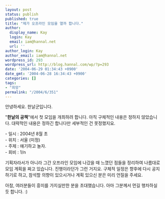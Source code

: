 ```yaml
---
layout: post
status: publish
published: true
title: "제가 오프라인 모임을 열까 합니다."
author:
  display_name: Kay
  login: Kay
  email: iam@hannal.net
  url: ''
author_login: Kay
author_email: iam@hannal.net
wordpress_id: 293
wordpress_url: http://blog.hannal.com/wp/?p=293
date: '2004-06-29 01:34:43 +0900'
date_gmt: '2004-06-28 16:34:43 +0900'
categories: []
tags:
- "희망"
permalink: "/2004/6/351"
---
```

<p>안녕하세요. 한날군입니다.</p>
<p>"<b>한날의 공책</b>"에서 첫 모임을 개최하려 합니다. 아직 구체적인 내용은 정하지 않았습니다. 대략적인 내용은 정하긴 합니다만 세부적인 건 못정했지요.</p>
<p>- 일시 : 2004년 8월 초<br />
- 위치 : 서울 (미정)<br />
- 주제 : 얘기하고 놀자.<br />
- 회비 : 1/n</p>
<p>기획자라서가 아니라 그간 오프라인 모임에 나갔을 때 느꼈던 점들을 정리하여 나름대로 모임 계획을 짜고 있습니다. 진행이라던가 그런 거지요. 구체적 일정은 향후에 다시 공지하기로 하고, 참석할 의향이 있으시거나 계획 있으신 분은 미리 언질을 주세요.</p>
<p>아참, 여러분들이 흥미를 가지실만한 분을 초대했습니다. 아마 그분께서 먼길 행차하실 듯 합니다. :)</p>
